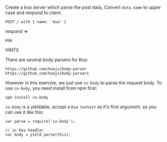 Create a koa server which parse the post data, Convert `data.name` to upper case and respond to client.

```
POST / with { name: 'koa' }
```

respond =>

```
KOA
```

HINTS

There are several body parsers for Koa:

```
https://github.com/koajs/body-parser
https://github.com/koajs/body-parsers
```

However in this exercise, we just use `co-body` to parse the request body.
To use `co-body`, you need install from npm first:

```
npm install co-body
```

`co-body` is a yieldable, accept a `Koa Context` as it's first argument. so you can use it like this:

```
var parse = require('co-body');

// in Koa handler
var body = yield parse(this);
```
